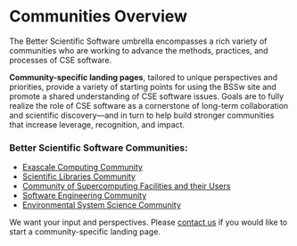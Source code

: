# Communities Overview

The Better Scientific Software umbrella encompasses a rich variety of communities who are working to advance the methods, practices, and processes of CSE software.  

**Community-specific landing pages**, tailored to unique perspectives and priorities, provide a variety of starting points for using the BSSw site and promote a shared understanding of CSE software issues.  Goals are to fully realize the role of CSE software as a cornerstone of long-term collaboration and scientific discovery—and in turn to help build stronger communities that increase leverage, recognition, and impact.

### Better Scientific Software Communities:
- [Exascale Computing Community](Communities/ExascaleComputing.md)
- [Scientific Libraries Community](Communities/ScientificLibraries.md)
- [Community of Supercomputing Facilities and their Users](Communities/SupercomputerFacilities.md)
- [Software Engineering Community](Communities/SoftwareEngineering.md)
- [Environmental System Science Community](Communities/EnvironmentalSystemScience.md)

We want your input and perspectives.  Please [contact us](Contact.md) if you would like to start a community-specific landing page.
